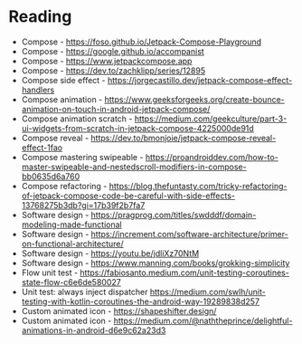 # Reading

- Compose - https://foso.github.io/Jetpack-Compose-Playground
- Compose - https://google.github.io/accompanist
- Compose - https://www.jetpackcompose.app
- Compose - https://dev.to/zachklipp/series/12895
- Compose side effect - https://jorgecastillo.dev/jetpack-compose-effect-handlers
- Compose animation - https://www.geeksforgeeks.org/create-bounce-animation-on-touch-in-android-jetpack-compose/
- Compose animation scratch - https://medium.com/geekculture/part-3-ui-widgets-from-scratch-in-jetpack-compose-4225000de91d
- Compose reveal - https://dev.to/bmonjoie/jetpack-compose-reveal-effect-1fao
- Compose mastering swipeable - https://proandroiddev.com/how-to-master-swipeable-and-nestedscroll-modifiers-in-compose-bb0635d6a760
- Compose refactoring - https://blog.thefuntasty.com/tricky-refactoring-of-jetpack-compose-code-be-careful-with-side-effects-13768275b3db?gi=17b39f2b7fa7
- Software design - https://pragprog.com/titles/swdddf/domain-modeling-made-functional
- Software design - https://increment.com/software-architecture/primer-on-functional-architecture/
- Software design - https://youtu.be/jdliXz70NtM
- Software design - https://www.manning.com/books/grokking-simplicity
- Flow unit test - https://fabiosanto.medium.com/unit-testing-coroutines-state-flow-c6e6de580027
- Unit test: always inject dispatcher https://medium.com/swlh/unit-testing-with-kotlin-coroutines-the-android-way-19289838d257
- Custom animated icon - https://shapeshifter.design/
- Custom animated icon - https://medium.com/@naththeprince/delightful-animations-in-android-d6e9c62a23d3
